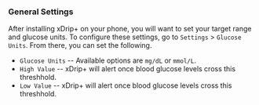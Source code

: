 ### General Settings

After installing xDrip+ on your phone, you will want to set your target range and glucose units. To configure these settings, go to `Settings` > `Glucose Units`. From there, you can set the following.

* `Glucose Units` -- Available options are `mg/dL` or `mmol/L`.
* `High Value` -- xDrip+ will alert once blood glucose levels cross this threshhold.
* `Low Value` -- xDrip+ will alert once blood glucose levels cross this threshhold.